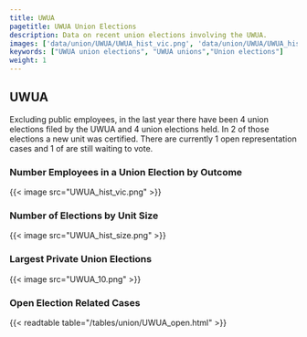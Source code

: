 ```yaml
---
title: UWUA
pagetitle: UWUA Union Elections
description: Data on recent union elections involving the UWUA.
images: ['data/union/UWUA/UWUA_hist_vic.png', 'data/union/UWUA/UWUA_hist_size.png', 'data/union/UWUA/UWUA_10.png']
keywords: ["UWUA union elections", "UWUA unions","Union elections"]
weight: 1
---
```

##  UWUA

Excluding public employees, in the last year there have been 4 union elections filed by the UWUA and 4 union elections held. In 2 of those elections a new unit was certified. There are currently 1 open representation cases and 1 of are still waiting to vote.

### Number Employees in a Union Election by Outcome
{{< image src="UWUA_hist_vic.png" >}}

### Number of Elections by Unit Size
{{< image src="UWUA_hist_size.png" >}}

### Largest Private Union Elections
{{< image src="UWUA_10.png" >}}

### Open Election Related Cases
{{< readtable table="/tables/union/UWUA_open.html" >}}

